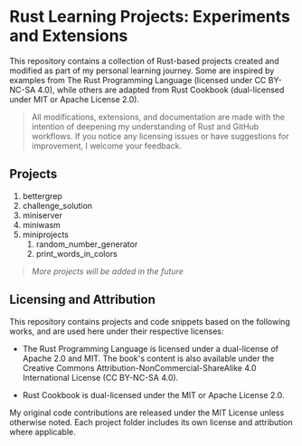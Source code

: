 # Rust Learning Projects: Experiments and Extensions

This repository contains a collection of Rust-based projects created and modified as part of my personal learning journey. Some are inspired by examples from The Rust Programming Language (licensed under CC BY-NC-SA 4.0), while others are adapted from Rust Cookbook (dual-licensed under MIT or Apache License 2.0).

> All modifications, extensions, and documentation are made with the intention of deepening my understanding of Rust and GitHub workflows. If you notice any licensing issues or have suggestions for improvement, I welcome your feedback.

## Projects

1. bettergrep
2. challenge_solution
3. miniserver
4. miniwasm
5. miniprojects
   1. random_number_generator
   2. print_words_in_colors

> *More projects will be added in the future*

## Licensing and Attribution

This repository contains projects and code snippets based on the following works, and are used here under their respective licenses:

- The Rust Programming Language is licensed under a dual-license of Apache 2.0 and MIT. The book's content is also available under the Creative Commons Attribution-NonCommercial-ShareAlike 4.0 International License (CC BY-NC-SA 4.0).

- Rust Cookbook is dual-licensed under the MIT or Apache License 2.0.

My original code contributions are released under the MIT License unless otherwise noted. Each project folder includes its own license and attribution where applicable.
